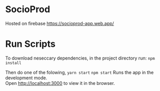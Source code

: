 # SocioProd 

Hosted on firebase https://socioprod-app.web.app/

# Run Scripts
To download neseccary dependencies, in the project directory run:
`npm install`

Then do one of the folowing, 
`yarn start`
`npm start`
Runs the app in the development mode.\
Open [http://localhost:3000](http://localhost:3000) to view it in the browser.






